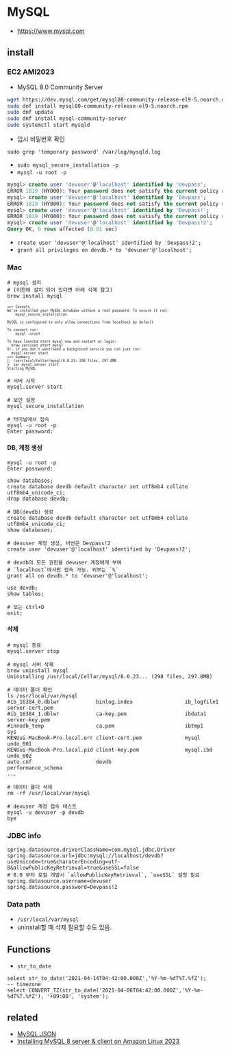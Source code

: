 # MySQL
- https://www.mysql.com

## install

### EC2 AMI2023
- MySQL 8.0 Community Server
```bash
wget https://dev.mysql.com/get/mysql80-community-release-el9-5.noarch.rpm
sudo dnf install mysql80-community-release-el9-5.noarch.rpm
sudo dnf update
sudo dnf install mysql-community-server
sudo systemctl start mysqld
```
- 임시 비밀번호 확인
```
sudo grep 'temporary password' /var/log/mysqld.log
```
- `sudo mysql_secure_installation -p`
- `mysql -u root -p`

```sql
mysql> create user 'devuser'@'localhost' identified by 'devpass';
ERROR 1819 (HY000): Your password does not satisfy the current policy requirements
mysql> create user 'devuser'@'localhost' identified by 'Devpass';
ERROR 1819 (HY000): Your password does not satisfy the current policy requirements
mysql> create user 'devuser'@'localhost' identified by 'Devpass!';
ERROR 1819 (HY000): Your password does not satisfy the current policy requirements
mysql> create user 'devuser'@'localhost' identified by 'Devpass!2';
Query OK, 0 rows affected (0.01 sec)
```
- `create user 'devuser'@'localhost' identified by 'Devpass!2';`
- `grant all privileges on devdb.* to 'devuser'@'localhost';`




### Mac
```
# mysql 설치
# (이전에 설치 되어 있다면 아래 삭제 참고)
brew install mysql
```

<pre style="font-size: 8px">
==> Caveats
We've installed your MySQL database without a root password. To secure it run:
    mysql_secure_installation

MySQL is configured to only allow connections from localhost by default

To connect run:
    mysql -uroot

To have launchd start mysql now and restart at login:
  brew services start mysql
Or, if you don't want/need a background service you can just run:
  mysql.server start
==> Summary
🍺  /usr/local/Cellar/mysql/8.0.23: 298 files, 297.8MB
➜  var mysql.server start
Starting MySQL
</pre>

```
# 서버 시작
mysql.server start

# 보안 설정
mysql_secure_installation

# 터미널에서 접속
mysql -u root -p
Enter password:
```

#### DB, 계정 생성
```
mysql -u root -p
Enter password:

show databases;
create database devdb default character set utf8mb4 collate utf8mb4_unicode_ci;
drop database devdb;

# DB(devdb) 생성
create database devdb default character set utf8mb4 collate utf8mb4_unicode_ci;
show databases;

# devuser 계정 생성, 비번은 Devpass!2
create user 'devuser'@'localhost' identified by 'Devpass!2';

# devdb의 모든 권한을 devuser 계정에게 부여
# `localhost`에서만 접속 가능. 외부는 `%`
grant all on devdb.* to 'devuser'@'localhost';

use devdb;
show tables;

# 또는 ctrl+D
exit;
```

#### 삭제

```
# mysql 종료
mysql.server stop

# mysql 서버 삭제
brew uninstall mysql
Uninstalling /usr/local/Cellar/mysql/8.0.23... (298 files, 297.8MB)

# 데이터 폴더 확인
ls /usr/local/var/mysql
#ib_16384_0.dblwr            binlog.index                 ib_logfile1                  server-cert.pem
#ib_16384_1.dblwr            ca-key.pem                   ibdata1                      server-key.pem
#innodb_temp                 ca.pem                       ibtmp1                       sys
KENUui-MacBook-Pro.local.err client-cert.pem              mysql                        undo_001
KENUui-MacBook-Pro.local.pid client-key.pem               mysql.ibd                    undo_002
auto.cnf                     devdb                        performance_schema
...

# 데이터 폴더 삭제
rm -rf /usr/local/var/mysql
```

```
# devuser 계정 접속 테스트
mysql -u devuser -p devdb
bye
```

### JDBC info
```
spring.datasource.driverClassName=com.mysql.jdbc.Driver
spring.datasource.url=jdbc:mysql://localhost/devdb?useUnicode=true&charaterEncoding=utf-8&allowPublicKeyRetrieval=true&useSSL=false
# 8.0 부터 로컬 개발시 `allowPublicKeyRetrieval`, `useSSL` 설정 필요
spring.datasource.username=devuser
spring.datasource.password=Devpass!2
```

### Data path
- `/usr/local/var/mysql`
- uninstall할 때 삭제 필요할 수도 있음.

## Functions
- `str_to_date`

```
select str_to_date('2021-04-14T04:42:00.000Z','%Y-%m-%dT%T.%fZ');
-- timezone
select CONVERT_TZ(str_to_date('2021-04-06T04:42:00.000Z','%Y-%m-%dT%T.%fZ'), '+09:00', 'system');
```

## related
- [MySQL JSON](/mib/mysql/json)
- [Installing MySQL 8 server & client on Amazon Linux 2023](https://linux.how2shout.com/installing-mysql-8-server-client-on-amazon-linux-2023/)
